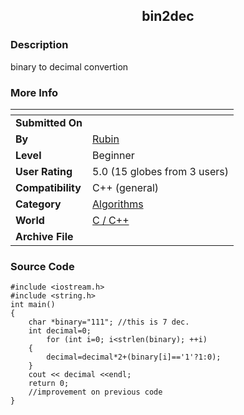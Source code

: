 ﻿<div align="center">

## bin2dec


</div>

### Description

binary to decimal convertion
 
### More Info
 


<span>             |<span>
---                |---
**Submitted On**   |
**By**             |[Rubin](https://github.com/Planet-Source-Code/PSCIndex/blob/master/ByAuthor/rubin.md)
**Level**          |Beginner
**User Rating**    |5.0 (15 globes from 3 users)
**Compatibility**  |C\+\+ \(general\)
**Category**       |[Algorithms](https://github.com/Planet-Source-Code/PSCIndex/blob/master/ByCategory/algorithms__3-29.md)
**World**          |[C / C\+\+](https://github.com/Planet-Source-Code/PSCIndex/blob/master/ByWorld/c-c.md)
**Archive File**   |[](https://github.com/Planet-Source-Code/rubin-bin2dec__3-3763/archive/master.zip)





### Source Code

```
#include <iostream.h>
#include <string.h>
int main()
{
	char *binary="111"; //this is 7 dec.
	int decimal=0;
		for (int i=0; i<strlen(binary); ++i)
	{
		decimal=decimal*2+(binary[i]=='1'?1:0);
	}
	cout << decimal <<endl;
	return 0;
	//improvement on previous code
}
```

